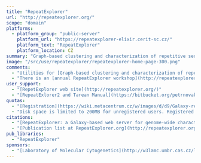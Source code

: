 ```yaml
---
title: "RepeatExplorer"
url: "http://repeatexplorer.org/"
scope: "domain"
platforms:
  - platform_group: "public-server"
    platform_url: "https://repeatexplorer-elixir.cerit-sc.cz/"
    platform_text: "RepeatExplorer"
    platform_location: CZ
summary: "Graph-based clustering and characterization of repetitive sequences, and detection of transposable element protein coding domains."
image: "/src/use/repeatexplorer/repeatexplorer-home-page-300.png"
comments:
  - "Utilities for [Graph-based clustering and characterization of repetitive sequences in next-generation sequencing data](http://www.biomedcentral.com/1471-2105/11/378) and tools for the detection of transposable element protein coding domains"
  - "There is an [annual RepeatExplorer workshop](http://repeatexplorer.org/?page_id=14)."
user_support:
  - "[RepetExplorer web site](http://repeatexplorer.org/)"
  - "[RepeatExlorer2 and Tarean Manual](https://bitbucket.org/petrnovak/repex_tarean/wiki/RepeatExlorer2%20and%20Tarean%20Manual)"
quotas:
  - "[Registration](https://wiki.metacentrum.cz/w/images/d/d9/Galaxy-registration-manual.pdf) is required.  Anyone can register."
  - "Disk space is limited to 200MB for unregistered users. Registered users are free to use up to 50GB."
citations:
  - "[RepeatExplorer: a Galaxy-based web server for genome-wide characterization of eukaryotic repetitive elements from next-generation sequence reads](https://doi.org/10.1093/bioinformatics/btt054), Petr Novák, Pavel Neumann, Jiří Pech, Jaroslav Steinhaisl, Jiří Macas, *Bioinformatics*, Volume 29, Issue 6, 15 March 2013, Pages 792–793, doi:10.1093/bioinformatics/btt054"
  - "[Publication list at RepeatExplorer.org](http://repeatexplorer.org/?page_id=46)"
pub_libraries:
  - "RepeatExplorer"
sponsors:
  - "[Laboratory of Molecular Cytogenetics](http://w3lamc.umbr.cas.cz/lamc/), [Institute of Plant Molecular Biology](http://www.umbr.cas.cz/), [Biology Centre ASCR](http://www.bc.cas.cz/en/)"
---
```

